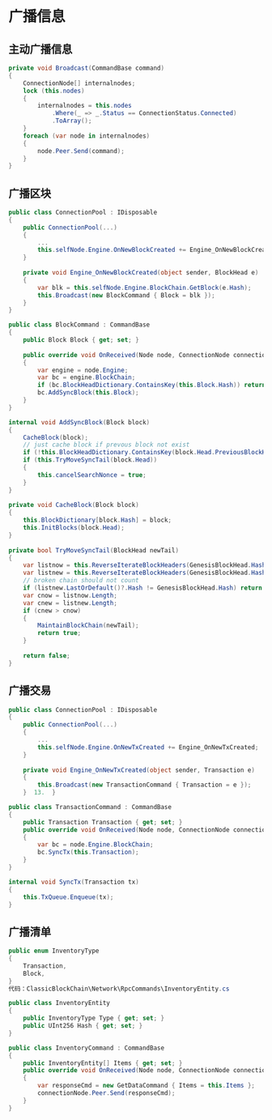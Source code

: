 # 广播信息

## 主动广播信息

```cs
private void Broadcast(CommandBase command)  
{  
    ConnectionNode[] internalnodes;  
    lock (this.nodes)  
    {  
        internalnodes = this.nodes  
            .Where(_ => _.Status == ConnectionStatus.Connected)  
            .ToArray();  
    }  
    foreach (var node in internalnodes)  
    {  
        node.Peer.Send(command);  
    }  
}  
```
<!-- code:ClassicBlockChain/Network/ConnectionPool.cs -->

## 广播区块

```cs
public class ConnectionPool : IDisposable  
{  
    public ConnectionPool(...)  
    {  
        ...  
        this.selfNode.Engine.OnNewBlockCreated += Engine_OnNewBlockCreated;  
    }  
  
    private void Engine_OnNewBlockCreated(object sender, BlockHead e)  
    {  
        var blk = this.selfNode.Engine.BlockChain.GetBlock(e.Hash);  
        this.Broadcast(new BlockCommand { Block = blk });  
    }  
}  
```
<!-- code:ClassicBlockChain/Network/ConnectionPool.cs -->

```cs
public class BlockCommand : CommandBase  
{  
    public Block Block { get; set; }  
  
    public override void OnReceived(Node node, ConnectionNode connectionNode)  
    {  
        var engine = node.Engine;  
        var bc = engine.BlockChain;  
        if (bc.BlockHeadDictionary.ContainsKey(this.Block.Hash)) return;  
        bc.AddSyncBlock(this.Block);  
    }  
}  
```
<!-- code:ClassicBlockChain/Network/RpcCommands/BlockCommand.cs -->

```cs
internal void AddSyncBlock(Block block)  
{  
    CacheBlock(block);  
    // just cache block if prevous block not exist  
    if (!this.BlockHeadDictionary.ContainsKey(block.Head.PreviousBlockHash)) return;  
    if (this.TryMoveSyncTail(block.Head))  
    {  
        this.cancelSearchNonce = true;  
    }  
}  
  
private void CacheBlock(Block block)  
{  
    this.BlockDictionary[block.Hash] = block;  
    this.InitBlocks(block.Head);  
}  
  
private bool TryMoveSyncTail(BlockHead newTail)  
{  
    var listnow = this.ReverseIterateBlockHeaders(GenesisBlockHead.Hash, this.Tail.Hash).ToArray();  
    var listnew = this.ReverseIterateBlockHeaders(GenesisBlockHead.Hash, newTail.Hash).ToArray();  
    // broken chain should not count  
    if (listnew.LastOrDefault()?.Hash != GenesisBlockHead.Hash) return false;  
    var cnow = listnow.Length;  
    var cnew = listnew.Length;  
    if (cnew > cnow)  
    {  
        MaintainBlockChain(newTail);  
        return true;  
    }  
  
    return false;  
}  
```
<!-- code:ClassicBlockChain/Core/BlockChain.cs -->

## 广播交易

```cs
public class ConnectionPool : IDisposable  
{  
    public ConnectionPool(...)  
    {  
        ...  
        this.selfNode.Engine.OnNewTxCreated += Engine_OnNewTxCreated;  
    }  
  
    private void Engine_OnNewTxCreated(object sender, Transaction e)  
    {  
        this.Broadcast(new TransactionCommand { Transaction = e });  
    }  13.	}  
```
<!-- code:ClassicBlockChain/Network/ConnectionPool.cs -->

```cs
public class TransactionCommand : CommandBase  
{  
    public Transaction Transaction { get; set; }  
    public override void OnReceived(Node node, ConnectionNode connectionNode)  
    {  
        var bc = node.Engine.BlockChain;  
        bc.SyncTx(this.Transaction);  
    }  
}  
```
<!-- code:ClassicBlockChain/Network/RpcCommands/TransactionCommand.cs -->

```cs
internal void SyncTx(Transaction tx)  
{  
    this.TxQueue.Enqueue(tx);  
}  
```
<!-- code:ClassicBlockChain/Core/BlockChain.cs -->

##	广播清单

```cs
public enum InventoryType  
{  
    Transaction,  
    Block,  
}  
代码：ClassicBlockChain\Network\RpcCommands\InventoryEntity.cs
```
<!-- code:ClassicBlockChain/Network/RpcCommands/InventoryEntity.cs -->

```cs
public class InventoryEntity  
{  
    public InventoryType Type { get; set; }  
    public UInt256 Hash { get; set; }  
}  
```
<!-- code:ClassicBlockChain/Network/RpcCommands/InventoryEntity.cs -->

```cs
public class InventoryCommand : CommandBase  
{  
    public InventoryEntity[] Items { get; set; }  
    public override void OnReceived(Node node, ConnectionNode connectionNode)  
    {  
        var responseCmd = new GetDataCommand { Items = this.Items };  
        connectionNode.Peer.Send(responseCmd);  
    }  
}  
```
<!-- code:ClassicBlockChain/Network/RpcCommands/InventoryCommand.cs -->

